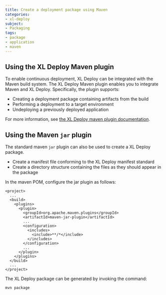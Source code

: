 ```yaml
---
title: Create a deployment package using Maven
categories:
- xl-deploy
subject:
- Packaging
tags:
- package
- application
- maven
---
```


## Using the XL Deploy Maven plugin

To enable continuous deployment, XL Deploy can be integrated with the Maven build system. The XL Deploy Maven plugin enables you to integrate Maven and XL Deploy. Specifically, the plugin supports:

* Creating a deployment package containing artifacts from the build
* Performing a deployment to a target environment
* Undeploying a previously deployed application

For more information, see [the XL Deploy maven plugin documentation](http://tech.xebialabs.com/deployit-maven-plugin).

## Using the Maven `jar` plugin

The standard maven `jar` plugin can also be used to create a XL Deploy package.

* Create a manifest file conforming to the XL Deploy manifest standard
* Create a directory structure containing the files as they should appear in the package

In the maven POM, configure the jar plugin as follows:

    <project>
      ...
      <build>
        <plugins>
          <plugin>
            <groupId>org.apache.maven.plugins</groupId>
            <artifactId>maven-jar-plugin</artifactId>
            ...
            <configuration>
              <includes>
                <include>**/*</include>
              </includes>
            </configuration>
            ...
          </plugin>
        </plugins>
      </build>
      ...
    </project>

The XL Deploy package can be generated by invoking the command:

    mvn package
